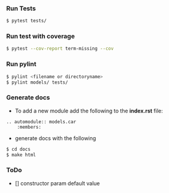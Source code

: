 ### Run Tests
```bash
$ pytest tests/
```

### Run test with coverage
```bash
$ pytest --cov-report term-missing --cov
```

### Run pylint
```bash
$ pylint <filename or directoryname>
$ pylint models/ tests/
```

### Generate docs
- To add a new module add the following to the **index.rst** file:
```dotenv
.. automodule:: models.car
    :members:
```
- generate docs with the following
```bash
$ cd docs
$ make html
```

### ToDo
- [] constructor param default value

